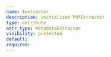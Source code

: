 ```yaml
---
name: $extractor
description: initialized PdfExtractor
type: attribute
attr_type: MetadataExtractor
visibility: protected
default: 
required: 
---
```



